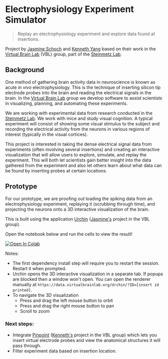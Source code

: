 # Electrophysiology Experiment Simulator

> Replay an electrophysiology experiment and explore data found at insertions.

Project by [Jasmine Schoch][jas] and [Kenneth Yang][ken] based on their work in the [Virtual Brain Lab][vbl] (VBL) group, part of the [Steinmetz Lab][ste].

## Background
One method of gathering brain activity data in neuroscience is known as acute *in vivo* electrophysiology. This is the technique of inserting silicon tip electrode probes into the brain and reading the electrical signals in the brain. In the [Virtual Brain Lab][vbl] group we develop software to assist scientists in visualizing, planning, and automating these experiments.

We are working with experimental data from research conducted in the [Steinmetz Lab][ste]. We work with mice and study visual cognition. A typical experiment will consist of showing some visual stimulus to the subject and recording the electrical activity from the neurons in various regions of interest (typically in the visual cortices).

This project is interested in taking the dense electrical signal data from experiments (often involving several insertions) and creating an interactive visualization that will allow users to explore, simulate, and replay the experiment. This will both let scientists gain better insight into the data gathered from the experiment and also let others learn about what data can be found by inserting probes at certain locations.

## Prototype

For our prototype, we are proofing out loading the spiking data from an electrophysiology experiment, replaying it (scrubbing through time), and projecting the neurons onto a 3D interactive visualization of the brain.

This is built using the application [Urchin](https://virtualbrainlab.org/urchin/installation_and_use.html) ([Jasmine's][jas] project in the VBL group).

Open the notebook below and run the cells to view the result!

[![Open In Colab](https://img.shields.io/badge/Open_in_Colab-_?logo=googlecolab&labelColor=gray&color=blue)](https://colab.research.google.com/drive/1nVtiKZCGLkyRCZ14WTZBYZsbExC2SPk_?usp=sharing)

Notes:
- The first dependency install step will require you to restart the session. Restart it when prompted.
- Urchin opens the 3D interactive visualization in a separate tab. If popups are blocked then a window won't open. You can open the renderer manually at `https://data.virtualbrainlab.org/Urchin/?ID=[insert id printed]`.
- To navigate the 3D visualization
    - Press and drag the left mouse button to orbit
    - Press and drag the right mouse button to pan
    - Scroll to zoom

### Next steps:
- Integrate [Pinpoint](https://virtualbrainlab.org/pinpoint/installation_and_use.html) ([Kenneth's][ken] project in the VBL group) which lets you insert virtual electrode probes and view the anatomical structures it will pass through.
- Filter experiment data based on insertion location.



<!-- Reused links -->
[jas]: mailto:jschoch@uw.edu
[ken]: mailto:kjy5@uw.edu
[vbl]: https://virtualbrainlab.org/
[ste]: https://www.steinmetzlab.net/